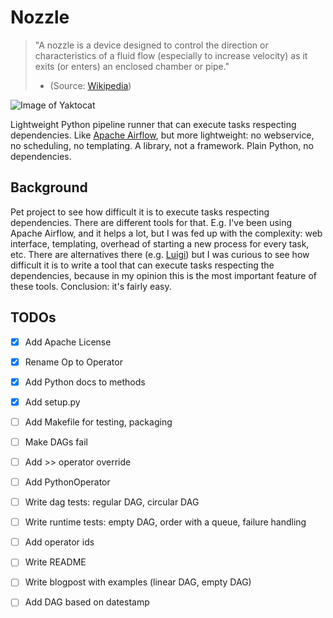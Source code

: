 # Nozzle

> "A nozzle is a device designed to control the direction or characteristics of a fluid flow (especially to increase velocity) as it exits (or enters) an enclosed chamber or pipe."
> - (Source: [Wikipedia](https://en.wikipedia.org/wiki/Nozzle))

![Image of Yaktocat](https://upload.wikimedia.org/wikipedia/commons/1/11/Water_nozzle.jpg)


Lightweight Python pipeline runner that can execute tasks respecting dependencies.
Like [Apache Airflow](https://github.com/apache/airflow), but more lightweight: no webservice, no scheduling, no templating.
A library, not a framework.
Plain Python, no dependencies.

## Background
Pet project to see how difficult it is to execute tasks respecting dependencies.
There are different tools for that. E.g. I've been using Apache Airflow, and it helps a lot,
but I was fed up with the complexity:
web interface, templating, overhead of starting a new process for every task, etc.
There are alternatives there (e.g. [Luigi](https://github.com/spotify/luigi))
but I was curious to see how difficult it is to write a tool that can execute
tasks respecting the dependencies, because in my opinion this is
the most important feature of these tools. Conclusion: it's fairly easy.

## TODOs
- [x] Add Apache License
- [x] Rename Op to Operator
- [x] Add Python docs to methods
- [x] Add setup.py
- [ ] Add Makefile for testing, packaging
- [ ] Make DAGs fail
- [ ] Add >> operator override
- [ ] Add PythonOperator
- [ ] Write dag tests: regular DAG, circular DAG
- [ ] Write runtime tests: empty DAG, order with a queue, failure handling
- [ ] Add operator ids
- [ ] Write README
- [ ] Write blogpost with examples (linear DAG, empty DAG)
- [ ] Add DAG based on datestamp


